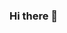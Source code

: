 ### Hi there 👋

<!--
**gil-shabtai/gil-shabtai** is a ✨ _special_ ✨ repository because its `README.md` (this file) appears on your GitHub profile.
- 🌱 I’m currently learning frontend development (stress on javascript and react)
- 📫 How to reach me: gil.shabtai@gmail.com
- ⚡ Fun quote: trust in God but tie your camel. 
-->
